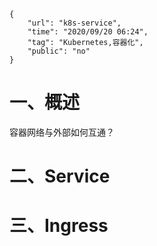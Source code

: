 ```
{
    "url": "k8s-service",
    "time": "2020/09/20 06:24",
    "tag": "Kubernetes,容器化",
    "public": "no"
}
```

# 一、概述

容器网络与外部如何互通？

# 二、Service



# 三、Ingress